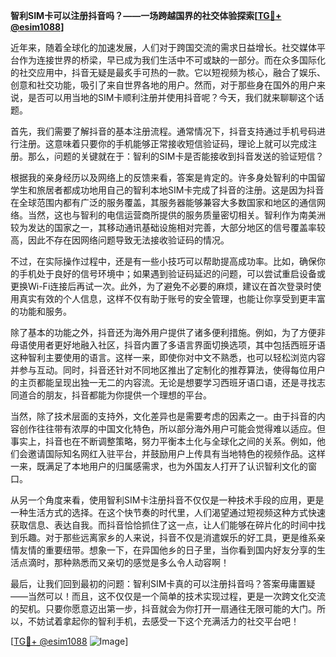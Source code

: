 **智利SIM卡可以注册抖音吗？——一场跨越国界的社交体验探索[[TG💪+ @esim1088](https://t.me/s/esim1088)]**

近年来，随着全球化的加速发展，人们对于跨国交流的需求日益增长。社交媒体平台作为连接世界的桥梁，早已成为我们生活中不可或缺的一部分。而在众多国际化的社交应用中，抖音无疑是最炙手可热的一款。它以短视频为核心，融合了娱乐、创意和社交功能，吸引了来自世界各地的用户。然而，对于那些身在国外的用户来说，是否可以用当地的SIM卡顺利注册并使用抖音呢？今天，我们就来聊聊这个话题。

首先，我们需要了解抖音的基本注册流程。通常情况下，抖音支持通过手机号码进行注册。这意味着只要你的手机能够正常接收短信验证码，理论上就可以完成注册。那么，问题的关键就在于：智利的SIM卡是否能接收到抖音发送的验证短信？

根据我的亲身经历以及网络上的反馈来看，答案是肯定的。许多身处智利的中国留学生和旅居者都成功地用自己的智利本地SIM卡完成了抖音的注册。这是因为抖音在全球范围内都有广泛的服务覆盖，其服务器能够兼容大多数国家和地区的通信网络。当然，这也与智利的电信运营商所提供的服务质量密切相关。智利作为南美洲较为发达的国家之一，其移动通讯基础设施相对完善，大部分地区的信号覆盖率较高，因此不存在因网络问题导致无法接收验证码的情况。

不过，在实际操作过程中，还是有一些小技巧可以帮助提高成功率。比如，确保你的手机处于良好的信号环境中；如果遇到验证码延迟的问题，可以尝试重启设备或更换Wi-Fi连接后再试一次。此外，为了避免不必要的麻烦，建议在首次登录时使用真实有效的个人信息，这样不仅有助于账号的安全管理，也能让你享受到更丰富的功能和服务。

除了基本的功能之外，抖音还为海外用户提供了诸多便利措施。例如，为了方便非母语使用者更好地融入社区，抖音内置了多语言界面切换选项，其中包括西班牙语这种智利主要使用的语言。这样一来，即使你对中文不熟悉，也可以轻松浏览内容并参与互动。同时，抖音还针对不同地区推出了定制化的推荐算法，使得每位用户的主页都能呈现出独一无二的内容流。无论是想要学习西班牙语口语，还是寻找志同道合的朋友，抖音都能为你提供一个理想的平台。

当然，除了技术层面的支持外，文化差异也是需要考虑的因素之一。由于抖音的内容创作往往带有浓厚的中国文化特色，所以部分海外用户可能会觉得难以适应。但事实上，抖音也在不断调整策略，努力平衡本土化与全球化之间的关系。例如，他们会邀请国际知名网红入驻平台，并鼓励用户上传具有当地特色的视频作品。这样一来，既满足了本地用户的归属感需求，也为外国友人打开了认识智利文化的窗口。

从另一个角度来看，使用智利SIM卡注册抖音不仅仅是一种技术手段的应用，更是一种生活方式的选择。在这个快节奏的时代里，人们渴望通过短视频这种方式快速获取信息、表达自我。而抖音恰恰抓住了这一点，让人们能够在碎片化的时间中找到乐趣。对于那些远离家乡的人来说，抖音不仅是消遣娱乐的好工具，更是维系亲情友情的重要纽带。想象一下，在异国他乡的日子里，当你看到国内好友分享的生活点滴时，那种熟悉而又亲切的感觉是多么令人动容啊！

最后，让我们回到最初的问题：智利SIM卡真的可以注册抖音吗？答案毋庸置疑——当然可以！而且，这不仅仅是一个简单的技术实现过程，更是一次跨文化交流的契机。只要你愿意迈出第一步，抖音就会为你打开一扇通往无限可能的大门。所以，不妨试着拿起你的智利手机，去感受一下这个充满活力的社交平台吧！

[[TG💪+ @esim1088](https://t.me/s/esim1088) ![Image](https://i.postimg.cc/4NQfJmqS/Snipaste-2025-05-13-00-14-12.png)]